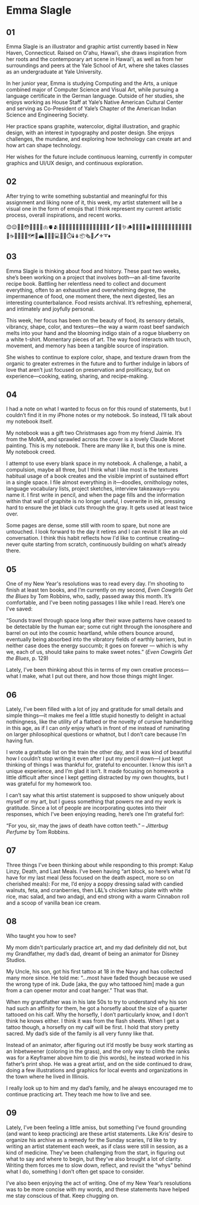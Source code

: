 # Emma Slagle

## 01

Emma Slagle is an illustrator and graphic artist currently based in New Haven, Connecticut. Raised on Oʻahu, Hawaiʻi, she draws inspiration from her roots and the contemporary art scene in Hawaiʻi, as well as from her surroundings and peers at the Yale School of Art, where she takes classes as an undergraduate at Yale University.

In her junior year, Emma is studying Computing and the Arts, a unique combined major of Computer Science and Visual Art, while pursuing a language certificate in the German language. Outside of her studies, she enjoys working as House Staff at Yale’s Native American Cultural Center and serving as Co-President of Yale’s Chapter of the American Indian Science and Engineering Society.

Her practice spans graphite, watercolor, digital illustration, and graphic design, with an interest in typography and poster design. She enjoys challenges, the mundane, and exploring how technology can create art and how art can shape technology.

Her wishes for the future include continuous learning, currently in computer graphics and UI/UX design, and continuous exploration.

## 02

After trying to write something substantial and meaningful for this assignment and liking none of it, this week, my artist statement will be a visual one in the form of emojis that I think represent my current artistic process, overall inspirations, and recent works.

😊😌🥸🤓😳😵‍💫👐🤲🫁🫀🫂👩‍🌾👩‍💼🙆‍♀️🚶‍♀️🧎‍♀️‍➡️🧶🦬🐃🐂🪶🐁🦫🪱🪵🌞🍎🍓🍌🫐🍅🧄🧅🍞🧀🥚🧈🍗🍝🥫🥟🍪🍫☕️🍺🤸🎫🚃🗺️🎠🏔️🏢🌄🌠💻📀📞⏱️🕯️🪆📦🗞️📔🖊️⚜️➰♦️

## 03

Emma Slagle is thinking about food and history. These past two weeks, she’s been working on a project that involves both—an all-time favorite recipe book. Battling her relentless need to collect and document everything, often to an exhaustive and overwhelming degree, the impermanence of food, one moment there, the next digested, lies an interesting counterbalance. Food resists archival. It’s refreshing, ephemeral, and intimately and joyfully personal.

This week, her focus has been on the beauty of food, its sensory details, vibrancy, shape, color, and textures—the way a warm roast beef sandwich melts into your hand and the blooming indigo stain of a rogue blueberry on a white t-shirt. Momentary pieces of art. The way food interacts with touch, movement, and memory has been a tangible source of inspiration.

She wishes to continue to explore color, shape, and texture drawn from the organic to greater extremes in the future and to further indulge in labors of love that aren’t just focused on preservation and prolificacy, but on experience—cooking, eating, sharing, and recipe-making.

## 04

I had a note on what I wanted to focus on for this round of statements, but I couldn’t find it in my iPhone notes or my notebook. So instead, I’ll talk about my notebook itself.

My notebook was a gift two Christmases ago from my friend Jaimie. It’s from the MoMA, and sprawled across the cover is a lovely Claude Monet painting. This is my notebook. There are many like it, but this one is mine. My notebook creed.

I attempt to use every blank space in my notebook. A challenge, a habit, a compulsion, maybe all three, but I think what I like most is the textures habitual usage of a book creates and the visible imprint of sustained effort in a single space. I file almost everything in it—doodles, ornithology notes, language vocabulary lists, project sketches, interview takeaways—you name it. I first write in pencil, and when the page fills and the information within that wall of graphite is no longer useful, I overwrite in ink, pressing hard to ensure the jet black cuts through the gray. It gets used at least twice over.

Some pages are dense, some still with room to spare, but none are untouched. I look forward to the day it retires and I can revisit it like an old conversation. I think this habit reflects how I'd like to continue creating—never quite starting from scratch, continuously building on what’s already there.

## 05

One of my New Year's resolutions was to read every day. I’m shooting to finish at least ten books, and I’m currently on my second, _Even Cowgirls Get the Blues_ by Tom Robbins, who, sadly, passed away this month. It’s comfortable, and I’ve been noting passages I like while I read. Here’s one I’ve saved:

“Sounds travel through space long after their wave patterns have ceased to be detectable by the human ear; some cut right through the ionosphere and barrel on out into the cosmic heartland, while others bounce around, eventually being absorbed into the vibratory fields of earthly barriers, but in neither case does the energy succumb; it goes on forever — which is why we, each of us, should take pains to make sweet notes.” (_Even Cowgirls Get the Blues_, p. 129)

Lately, I’ve been thinking about this in terms of my own creative process—what I make, what I put out there, and how those things might linger.

## 06

Lately, I’ve been filled with a lot of joy and gratitude for small details and simple things—it makes me feel a little stupid honestly to delight in actual nothingness, like the utility of a flatbed or the novelty of cursive handwriting in this age, as if I can _only_ enjoy what’s in front of me instead of ruminating on larger philosophical questions or whatnot, but I don’t care because I’m having fun.

I wrote a gratitude list on the train the other day, and it was kind of beautiful how I couldn’t stop writing it even after I put my pencil down—I just kept thinking of things I was thankful for, grateful to encounter. I know this isn’t a unique experience, and I’m glad it isn’t. It made focusing on homework a little difficult after since I kept getting distracted by my own thoughts, but I was grateful for my homework too.

I can’t say what this artist statement is supposed to show uniquely about myself or my art, but I guess something that powers me and my work is gratitude. Since a lot of people are incorporating quotes into their responses, which I’ve been enjoying reading, here’s one I’m grateful for!:

“For you, sir, may the jaws of death have cotton teeth.” – _Jitterbug Perfume_ by Tom Robbins.

## 07

Three things I’ve been thinking about while responding to this prompt: Kalup Linzy, Death, and Last Meals. I’ve been having “art block, so here’s what I’d have for my last meal (less focused on the death aspect, more so on cherished meals): For me, I’d enjoy a poppy dressing salad with candied walnuts, feta, and cranberries, then L&L’s chicken katsu plate with white rice, mac salad, and two andagi, and end strong with a warm Cinnabon roll and a scoop of vanilla bean ice cream.

## 08

Who taught you how to see?

My mom didn't particularly practice art, and my dad definitely did not, but my Grandfather, my dad’s dad, dreamt of being an animator for Disney Studios.

My Uncle, his son, got his first tattoo at 18 in the Navy and has collected many more since. He told me: “...most have faded though because we used the wrong type of ink. Dude [aka, the guy who tattooed him] made a gun from a can opener motor and coat hanger.” That was that.

When my grandfather was in his late 50s to try to understand why his son had such an affinity for them, he got a horsefly about the size of a quarter tattooed on his calf. Why the horsefly, I don’t particularly know, and I don’t think he knows either. I think it was from the flash sheets. When I get a tattoo though, a horsefly on my calf will be first. I hold that story pretty sacred. My dad’s side of the family is all very funny like that.

Instead of an animator, after figuring out it’d mostly be busy work starting as an Inbetweener (coloring in the grass), and the only way to climb the ranks was for a Keyframer above him to die (his words), he instead worked in his father’s print shop. He was a great artist, and on the side continued to draw, doing a few illustrations and graphics for local events and organizations in the town where he lived in Illinois.

I really look up to him and my dad’s family, and he always encouraged me to continue practicing art. They teach me how to live and see.

## 09

Lately, I’ve been feeling a little amiss, but something I’ve found grounding (and want to keep practicing) are these artist statements. Like Kris’ desire to organize his archive as a remedy for the Sunday scaries, I’d like to try writing an artist statement each week, as if class were still in session, as a kind of medicine. They’ve been challenging from the start, in figuring out what to say and where to begin, but they’ve also brought a lot of clarity. Writing them forces me to slow down, reflect, and revisit the “whys” behind what I do, something I don’t often get space to consider.

I’ve also been enjoying the act of writing. One of my New Year’s resolutions was to be more concise with my words, and these statements have helped me stay conscious of that. Keep chugging on.
